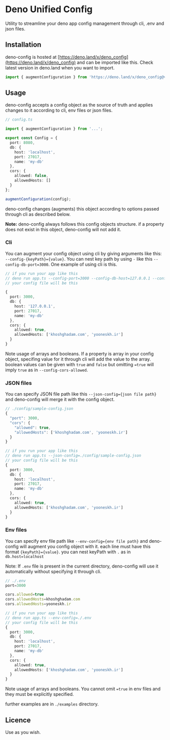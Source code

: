 # Deno Unified Config
Utility to streamline your deno app config management through cli, .env and json files.

## Installation
deno-config is hosted at [https://deno.land/x/deno_config](https://deno.land/x/deno_config) and can be imported like this. Check latest version in deno.land when you want to import.
``` ts
import { augmentConfiguration } from 'https://deno.land/x/deno_config@v0.1.2/mod.ts';
```

## Usage
deno-config accepts a config object as the source of truth and applies changes to it according to cli, env files or json files.

``` ts
// config.ts

import { augmentConfiguration } from '...';

export const Config = {
  port: 8080,
  db: {
    host: 'localhost',
    port: 27017,
    name: 'my-db'
  },
  cors: {
    allowed: false,
    allowedHosts: []
  }
};

augmentConfiguration(config);
```
deno-config changes (augments) this object according to options passed through cli as described below.

**Note:** deno-config always follows this config objects structure. if a property does not exist in this object, deno-config will not add it.

### Cli
You can augment your config object using cli by giving arguments like this: `--config-{keyPath}={value}`. You can nest key path by using `-` like this `--config-db-port=3000`. One example of using cli is this.

``` ts
// if you run your app like this
// deno run app.ts --config-port=3000 --config-db-host=127.0.0.1 --config-cors-allowed --config-cors-allowedHosts=khoshghadam.com --config-cors-allowedHosts=yooneskh.ir
// your config file will be this

{
  port: 3000,
  db: {
    host: '127.0.0.1',
    port: 27017,
    name: 'my-db'
  },
  cors: {
    allowed: true,
    allowedHosts: ['khoshghadam.com', 'yooneskh.ir']
  }
}
```
Note usage of arrays and booleans. If a property is array in your config object, specifing value for it through cli will add the value to the array. boolean values can be given with `true` and `false` but omitting `=true` will imply `true` as in `--config-cors-allowed`.

### JSON files
You can specify JSON file path like this `--json-config={json file path}` and deno-config will merge it with the config object.
``` ts
// ./config/sample-config.json
{
  "port": 3000,
  "cors": {
    "allowed": true,
    "allowedHosts": ['khoshghadam.com', 'yooneskh.ir']
  }
}

// if you run your app like this
// deno run app.ts --json-config=./config/sample-config.json
// your config file will be this
{
  port: 3000,
  db: {
    host: 'localhost',
    port: 27017,
    name: 'my-db'
  },
  cors: {
    allowed: true,
    allowedHosts: ['khoshghadam.com', 'yooneskh.ir']
  }
}
```

### Env files
You can specify env file path like `--env-config={env file path}` and deno-config will augment you config object with it. each line must have this format `{keyPath}={value}`. you can nest keyPath with `.` as in `db.host=localhost`

Note: If `.env` file is present in the current directory, deno-config will use it automatically without specifying it through cli.

``` ts
// ./.env
port=3000

cors.allowed=true
cors.allowedHosts=khoshghadam.com
cors.allowedHosts=yooneskh.ir

// if you run your app like this
// deno run app.ts --env-config=./.env
// your config file will be this
{
  port: 3000,
  db: {
    host: 'localhost',
    port: 27017,
    name: 'my-db'
  },
  cors: {
    allowed: true,
    allowedHosts: ['khoshghadam.com', 'yooneskh.ir']
  }
}
```
Note usage of arrays and booleans. You cannot omit `=true` in env files and they must be explicitly specified.

further examples are in `./examples` directory.

## Licence
Use as you wish.